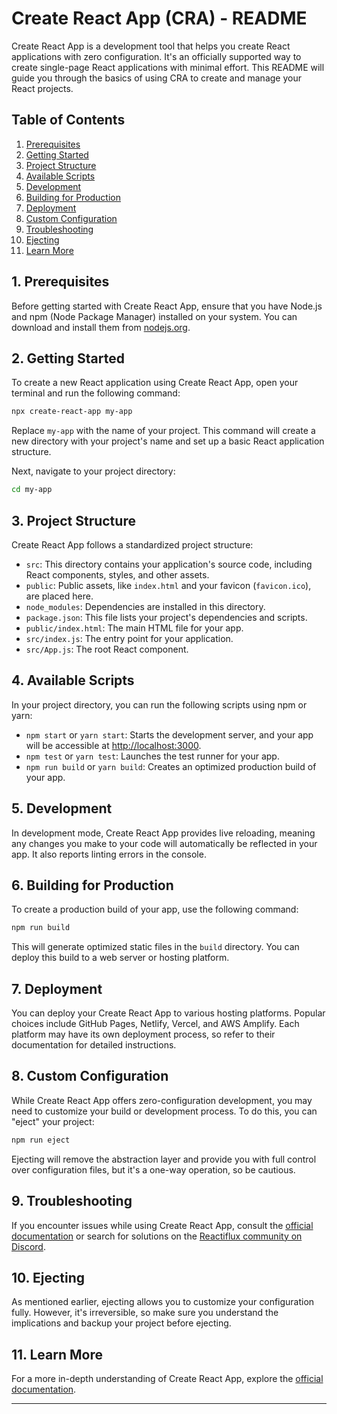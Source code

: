 # Create React App (CRA) - README

Create React App is a development tool that helps you create React applications with zero configuration. It's an officially supported way to create single-page React applications with minimal effort. This README will guide you through the basics of using CRA to create and manage your React projects.

## Table of Contents

1. [Prerequisites](#prerequisites)
2. [Getting Started](#getting-started)
3. [Project Structure](#project-structure)
4. [Available Scripts](#available-scripts)
5. [Development](#development)
6. [Building for Production](#building-for-production)
7. [Deployment](#deployment)
8. [Custom Configuration](#custom-configuration)
9. [Troubleshooting](#troubleshooting)
10. [Ejecting](#ejecting)
11. [Learn More](#learn-more)

## 1. Prerequisites

Before getting started with Create React App, ensure that you have Node.js and npm (Node Package Manager) installed on your system. You can download and install them from [nodejs.org](https://nodejs.org/).

## 2. Getting Started

To create a new React application using Create React App, open your terminal and run the following command:

```bash
npx create-react-app my-app
```

Replace `my-app` with the name of your project. This command will create a new directory with your project's name and set up a basic React application structure.

Next, navigate to your project directory:

```bash
cd my-app
```

## 3. Project Structure

Create React App follows a standardized project structure:

- `src`: This directory contains your application's source code, including React components, styles, and other assets.
- `public`: Public assets, like `index.html` and your favicon (`favicon.ico`), are placed here.
- `node_modules`: Dependencies are installed in this directory.
- `package.json`: This file lists your project's dependencies and scripts.
- `public/index.html`: The main HTML file for your app.
- `src/index.js`: The entry point for your application.
- `src/App.js`: The root React component.

## 4. Available Scripts

In your project directory, you can run the following scripts using npm or yarn:

- `npm start` or `yarn start`: Starts the development server, and your app will be accessible at [http://localhost:3000](http://localhost:3000).
- `npm test` or `yarn test`: Launches the test runner for your app.
- `npm run build` or `yarn build`: Creates an optimized production build of your app.

## 5. Development

In development mode, Create React App provides live reloading, meaning any changes you make to your code will automatically be reflected in your app. It also reports linting errors in the console.

## 6. Building for Production

To create a production build of your app, use the following command:

```bash
npm run build
```

This will generate optimized static files in the `build` directory. You can deploy this build to a web server or hosting platform.

## 7. Deployment

You can deploy your Create React App to various hosting platforms. Popular choices include GitHub Pages, Netlify, Vercel, and AWS Amplify. Each platform may have its own deployment process, so refer to their documentation for detailed instructions.

## 8. Custom Configuration

While Create React App offers zero-configuration development, you may need to customize your build or development process. To do this, you can "eject" your project:

```bash
npm run eject
```

Ejecting will remove the abstraction layer and provide you with full control over configuration files, but it's a one-way operation, so be cautious.

## 9. Troubleshooting

If you encounter issues while using Create React App, consult the [official documentation](https://create-react-app.dev/docs/troubleshooting) or search for solutions on the [Reactiflux community on Discord](https://www.reactiflux.com/).

## 10. Ejecting

As mentioned earlier, ejecting allows you to customize your configuration fully. However, it's irreversible, so make sure you understand the implications and backup your project before ejecting.

## 11. Learn More

For a more in-depth understanding of Create React App, explore the [official documentation](https://create-react-app.dev/docs/getting-started).

---